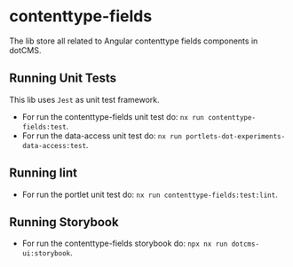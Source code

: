 # contenttype-fields
The lib store all related to Angular contenttype fields components in dotCMS.

## Running Unit Tests

This lib uses `Jest` as unit test framework.

- For run the contenttype-fields unit test do: `nx run contenttype-fields:test`.
- For run the data-access unit test do: `nx run portlets-dot-experiments-data-access:test`.

## Running lint

- For run the portlet unit test do: `nx run contenttype-fields:test:lint`.

## Running Storybook

- For run the contenttype-fields storybook do: `npx nx run dotcms-ui:storybook`.

